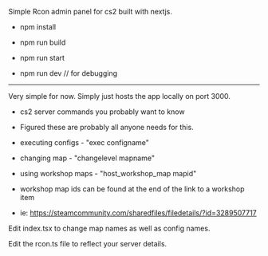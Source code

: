 Simple Rcon admin panel for cs2 built with nextjs.

- npm install

- npm run build

- npm run start

- npm run dev  // for debugging

-------------------------

Very simple for now. Simply just hosts the app locally on port 3000.

  - cs2 server commands you probably want to know
  - Figured these are probably all anyone needs for this.

  - executing configs - "exec configname"
  - changing map - "changelevel mapname"
  - using workshop maps - "host_workshop_map mapid"

  - workshop map ids can be found at the end of the link to a workshop item
  - ie: https://steamcommunity.com/sharedfiles/filedetails/?id=3289507717

Edit index.tsx to change map names as well as config names.

Edit the rcon.ts file to reflect your server details.
